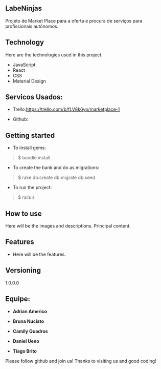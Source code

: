 ## LabeNinjas
 
Projeto de Market Place para a oferta e procura de serviços para profissionais autônomos.
 
## Technology 
 
Here are the technologies used in this project.
 
* JavaScript 
* React
* CSS
* Material Design 
 
## Servicos Usados:

* Trello:https://trello.com/b/fLV8k6yo/marketplace-1

* Github: 
## Getting started
 
* To install gems:
>    $ bundle install
* To create the bank and do as migrations:
>    $ rake db:create db:migrate db:seed
* To run the project:
>    $ rails s
 
## How to use
 
Here will be the images and descriptions. Principal content.
 
 
## Features
 
  - Here will be the features.
 
 

 
## Versioning
 
1.0.0.0
 
 
## Equipe:

* **Adrian Americo**
  
* **Bruna Nuciato**
 
* **Camily Quadros**

* **Daniel Ueno**

* **Tiago Brito**
 
 
 
Please follow github and join us!
Thanks to visiting us and good coding!

